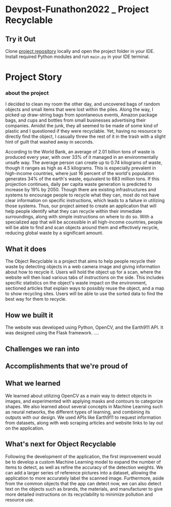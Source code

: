 # Devpost-Funathon2022 _ Project **Recyclable**

## Try it Out 
Clone [project repository](https://github.com/phyulwin/Devpost-Funathon2022) locally and open the project folder in your IDE. Install required Python modules and run `main.py` in your IDE terminal. 

# Project Story
### about the project

I decided to clean my room the other day, and uncovered bags of random objects and small items that were lost within the piles. Along the way, I picked up draw-string bags from spontaneous events, Amazon package bags, and cups and bottles from small businesses advertising their companies. Amidst the junk, they all seemed to be made of some kind of plastic and I questioned if they were recyclable. Yet, having no resource to directly find the object, I casually threw the rest of it in the trash with a slight hint of guilt that washed away in seconds.

According to the World Bank, an average of 2.01 billion tons of waste is produced every year, with over 33% of it managed in an environmentally unsafe way. The average person can create up to 0.74 kilograms of waste, though it ranges as high as 4.5 kilograms. This is especially prevalent in high-income countries, where just 16 percent of the world's population generates 34% of the earth's waste, equivalent to 683 million tons. If this projection continues, daily per capita waste generation is predicted to increase by 19% by 2050. Though there are existing infrastructures and systems to encourage people to recycle what they can, most do not have clear information on specific instructions, which leads to a failure in utilizing those systems. Thus, our project aimed to create an application that will help people identify what they can recycle within their immediate surroundings, along with simple instructions on where to do so. With a specialized app that will be accessible in all high-income countries, people will be able to find and scan objects around them and effectively recycle, reducing global waste by a significant amount.

## What it does
The Object Recyclable is a project that aims to help people recycle their waste by detecting objects in a web camera image and giving information about how to recycle it. Users will hold the object up for a scan, where the website will then load various tabs of instructions on the side. This includes specific statistics on the object's waste impact on the environment, sectioned articles that explain ways to possibly reuse the object, and a map to show recycling sites. Users will be able to use the sorted data to find the best way for them to recycle.

## How we built it
The website was developed using Python, OpenCV, and the Earth911 API. It was designed using the Flask framework. ....

## Challenges we ran into

## Accomplishments that we're proud of

## What we learned
We learned about utilizing OpenCV as a main way to detect objects in images, and experimented with applying masks and contours to categorize shapes. We also learned about several concepts in Machine Learning such as neural networks, the different types of learning, and combining its outputs with our design. We used APIs like Earth911 to request information from datasets, along with web scraping articles and website links to lay out on the application. 

## What's next for Object Recyclable
Following the development of the application, the first improvement would be to develop a custom Machine Learning model to expand the number of items to detect, as well as refine the accuracy of the detection weights. We can add a larger series of reference pictures into a dataset, allowing the application to more accurately label the scanned image. Furthermore, aside from the common objects that the app can detect now, we can also detect text on the objects such as brands, the materials, and manufacturer to give more detailed instructions on its recyclability to minimize pollution and resource use.
